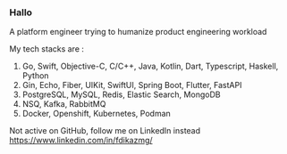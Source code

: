 ### Hallo
A platform engineer trying to humanize product engineering workload

My tech stacks are :
1. Go, Swift, Objective-C, C/C++, Java, Kotlin, Dart, Typescript, Haskell, Python
2. Gin, Echo, Fiber, UIKit, SwiftUI, Spring Boot, Flutter, FastAPI
3. PostgreSQL, MySQL, Redis, Elastic Search, MongoDB
4. NSQ, Kafka, RabbitMQ
5. Docker, Openshift, Kubernetes, Podman


Not active on GitHub, follow me on LinkedIn instead https://www.linkedin.com/in/fdikazmg/
